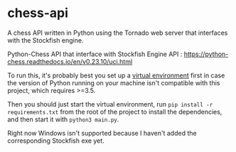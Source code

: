 # chess-api
A chess API written in Python using the Tornado web server that interfaces with the Stockfish engine.

Python-Chess API that interface with  Stockfish Engine API : https://python-chess.readthedocs.io/en/v0.23.10/uci.html

To run this, it's probably best you set up a [virtual environment](http://docs.python-guide.org/en/latest/dev/virtualenvs/) first 
in case the version of Python running on your machine isn't compatible with this project, which requires >=3.5.

Then you should just start the virtual environment, run `pip install -r requirements.txt` from the root of the project 
to install the dependencies, and then start it with `python3 main.py`.

Right now Windows isn't supported because I haven't added the corresponding Stockfish exe yet.

